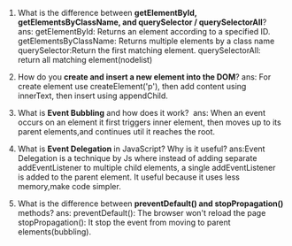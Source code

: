 
1. What is the difference between **getElementById, getElementsByClassName, and querySelector / querySelectorAll**?
ans: getElementById: Returns an element according to a specified ID.
     getElementsByClassName: Returns multiple elements by a class name 
     querySelector:Return the first matching element.
     querySelectorAll: return all matching element(nodelist) 
2. How do you **create and insert a new element into the DOM**?
ans: For create element use createElement('p'), then add content using innerText, then insert using appendChild.
      
3. What is **Event Bubbling** and how does it work? ‍
ans: When an event occurs on an element it first triggers inner element, then moves up to its parent elements,and continues util it reaches the root.  

4. What is **Event Delegation** in JavaScript? Why is it useful?
ans:Event Delegation is a technique by Js where instead of adding separate addEventListener to multiple child elements, a single addEventListener is added to the parent element.
It useful because it uses less memory,make code simpler.

5. What is the difference between **preventDefault() and stopPropagation()** methods?
ans: preventDefault(): The browser won't reload the page 
    stopPropagation(): It stop the event from moving to parent elements(bubbling).
